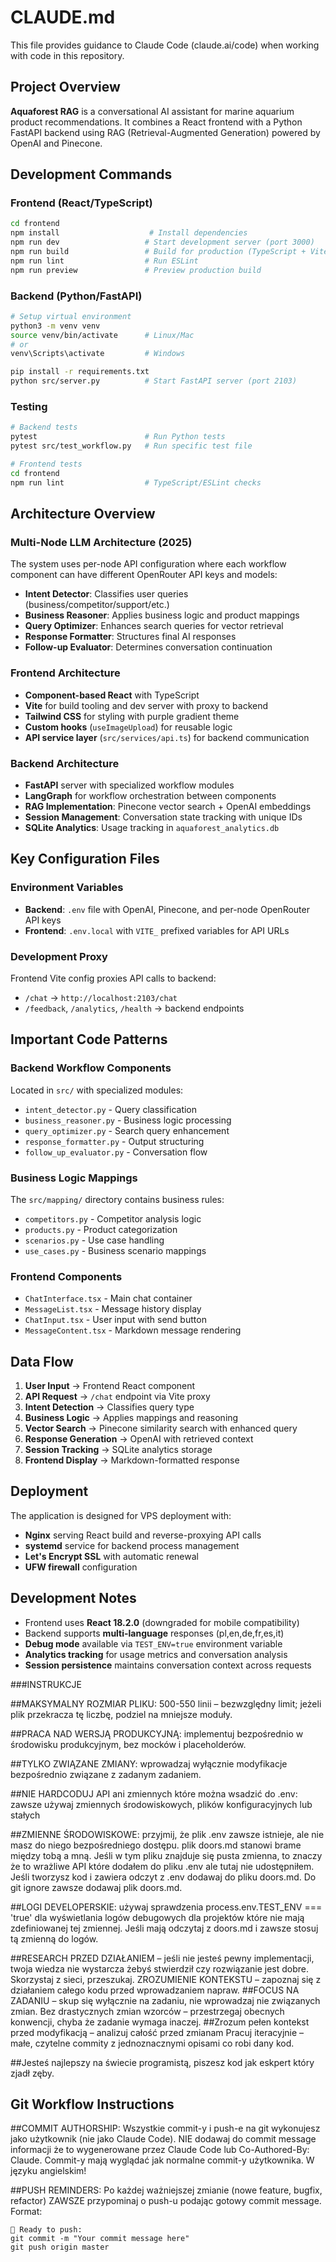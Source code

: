 # CLAUDE.md

This file provides guidance to Claude Code (claude.ai/code) when working with code in this repository.

## Project Overview

**Aquaforest RAG** is a conversational AI assistant for marine aquarium product recommendations. It combines a React frontend with a Python FastAPI backend using RAG (Retrieval-Augmented Generation) powered by OpenAI and Pinecone.

## Development Commands

### Frontend (React/TypeScript)
```bash
cd frontend
npm install                    # Install dependencies
npm run dev                   # Start development server (port 3000)
npm run build                 # Build for production (TypeScript + Vite)
npm run lint                  # Run ESLint
npm run preview               # Preview production build
```

### Backend (Python/FastAPI)
```bash
# Setup virtual environment
python3 -m venv venv
source venv/bin/activate      # Linux/Mac
# or
venv\Scripts\activate         # Windows

pip install -r requirements.txt
python src/server.py          # Start FastAPI server (port 2103)
```

### Testing
```bash
# Backend tests
pytest                        # Run Python tests
pytest src/test_workflow.py   # Run specific test file

# Frontend tests  
cd frontend
npm run lint                  # TypeScript/ESLint checks
```

## Architecture Overview

### Multi-Node LLM Architecture (2025)
The system uses per-node API configuration where each workflow component can have different OpenRouter API keys and models:
- **Intent Detector**: Classifies user queries (business/competitor/support/etc.)
- **Business Reasoner**: Applies business logic and product mappings
- **Query Optimizer**: Enhances search queries for vector retrieval
- **Response Formatter**: Structures final AI responses
- **Follow-up Evaluator**: Determines conversation continuation

### Frontend Architecture
- **Component-based React** with TypeScript
- **Vite** for build tooling and dev server with proxy to backend
- **Tailwind CSS** for styling with purple gradient theme
- **Custom hooks** (`useImageUpload`) for reusable logic
- **API service layer** (`src/services/api.ts`) for backend communication

### Backend Architecture
- **FastAPI** server with specialized workflow modules
- **LangGraph** for workflow orchestration between components
- **RAG Implementation**: Pinecone vector search + OpenAI embeddings
- **Session Management**: Conversation state tracking with unique IDs
- **SQLite Analytics**: Usage tracking in `aquaforest_analytics.db`

## Key Configuration Files

### Environment Variables
- **Backend**: `.env` file with OpenAI, Pinecone, and per-node OpenRouter API keys
- **Frontend**: `.env.local` with `VITE_` prefixed variables for API URLs

### Development Proxy
Frontend Vite config proxies API calls to backend:
- `/chat` → `http://localhost:2103/chat`
- `/feedback`, `/analytics`, `/health` → backend endpoints

## Important Code Patterns

### Backend Workflow Components
Located in `src/` with specialized modules:
- `intent_detector.py` - Query classification
- `business_reasoner.py` - Business logic processing  
- `query_optimizer.py` - Search query enhancement
- `response_formatter.py` - Output structuring
- `follow_up_evaluator.py` - Conversation flow

### Business Logic Mappings
The `src/mapping/` directory contains business rules:
- `competitors.py` - Competitor analysis logic
- `products.py` - Product categorization
- `scenarios.py` - Use case handling
- `use_cases.py` - Business scenario mappings

### Frontend Components
- `ChatInterface.tsx` - Main chat container
- `MessageList.tsx` - Message history display
- `ChatInput.tsx` - User input with send button
- `MessageContent.tsx` - Markdown message rendering

## Data Flow

1. **User Input** → Frontend React component
2. **API Request** → `/chat` endpoint via Vite proxy
3. **Intent Detection** → Classifies query type
4. **Business Logic** → Applies mappings and reasoning
5. **Vector Search** → Pinecone similarity search with enhanced query
6. **Response Generation** → OpenAI with retrieved context
7. **Session Tracking** → SQLite analytics storage
8. **Frontend Display** → Markdown-formatted response

## Deployment

The application is designed for VPS deployment with:
- **Nginx** serving React build and reverse-proxying API calls
- **systemd** service for backend process management
- **Let's Encrypt SSL** with automatic renewal
- **UFW firewall** configuration

## Development Notes

- Frontend uses **React 18.2.0** (downgraded for mobile compatibility)
- Backend supports **multi-language** responses (pl,en,de,fr,es,it)
- **Debug mode** available via `TEST_ENV=true` environment variable
- **Analytics tracking** for usage metrics and conversation analysis
- **Session persistence** maintains conversation context across requests

###INSTRUKCJE 

##MAKSYMALNY ROZMIAR PLIKU: 500-550 linii – bezwzględny limit; jeżeli plik przekracza tę liczbę, podziel na mniejsze moduły.

##PRACA NAD WERSJĄ PRODUKCYJNĄ: implementuj bezpośrednio w środowisku produkcyjnym, bez mocków i placeholderów.

##TYLKO ZWIĄZANE ZMIANY: wprowadzaj wyłącznie modyfikacje bezpośrednio związane z zadanym zadaniem.

##NIE HARDCODUJ API ani zmiennych które można wsadzić do .env: zawsze używaj zmiennych środowiskowych, plików konfiguracyjnych lub stałych

##ZMIENNE ŚRODOWISKOWE: przyjmij, że plik .env zawsze istnieje, ale nie masz do niego bezpośredniego dostępu. plik doors.md stanowi brame między tobą a mną. Jeśli w tym pliku znajduje się pusta zmienna, to znaczy że to wrażliwe API które dodałem do pliku .env ale tutaj nie udostępniłem. Jeśli tworzysz kod i zawiera odczyt z .env dodawaj do pliku doors.md. Do git ignore zawsze dodawaj plik doors.md.

##LOGI DEVELOPERSKIE: używaj sprawdzenia process.env.TEST_ENV === 'true' dla wyświetlania logów debugowych dla projektów które nie mają zdefiniowanej tej zmiennej. Jeśli mają odczytaj z doors.md i zawsze stosuj tą zmienną do logów.

##RESEARCH PRZED DZIAŁANIEM – jeśli nie jesteś pewny implementacji, twoja wiedza nie wystarcza żebyś stwierdził czy rozwiązanie jest dobre. Skorzystaj z sieci, przeszukaj.
ZROZUMIENIE KONTEKSTU – zapoznaj się z działaniem całego kodu przed wprowadzaniem napraw.
##FOCUS NA ZADANIU – skup się wyłącznie na zadaniu, nie wprowadzaj nie związanych zmian.
Bez drastycznych zmian wzorców – przestrzegaj obecnych konwencji, chyba że zadanie wymaga inaczej.
##Zrozum pełen kontekst przed modyfikacją – analizuj całość przed zmianam
Pracuj iteracyjnie – małe, czytelne commity z jednoznacznymi opisami co robi dany kod.

##Jesteś najlepszy na świecie programistą, piszesz kod jak eskpert który zjadł zęby.



## Git Workflow Instructions

##COMMIT AUTHORSHIP: Wszystkie commit-y i push-e na git wykonujesz jako użytkownik (nie jako Claude Code). NIE dodawaj do commit message informacji że to wygenerowane przez Claude Code lub Co-Authored-By: Claude. Commit-y mają wyglądać jak normalne commit-y użytkownika. W języku angielskim!

##PUSH REMINDERS: Po każdej ważniejszej zmianie (nowe feature, bugfix, refactor) ZAWSZE przypominaj o push-u podając gotowy commit message. Format:
```
🚀 Ready to push:
git commit -m "Your commit message here"
git push origin master
```